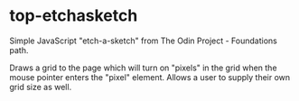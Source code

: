 # top-etchasketch
Simple JavaScript "etch-a-sketch" from The Odin Project - Foundations path.

Draws a grid to the page which will turn on "pixels" in the grid when the mouse pointer enters the "pixel" element. Allows a user to supply their own grid size as well.